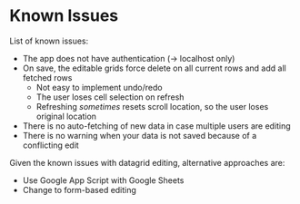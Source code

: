 # Known Issues

List of known issues:

- The app does not have authentication (-> localhost only)
- On save, the editable grids force delete on all current rows and add all fetched rows
    - Not easy to implement undo/redo
    - The user loses cell selection on refresh
    - Refreshing *sometimes* resets scroll location, so the user loses original location
- There is no auto-fetching of new data in case multiple users are editing
- There is no warning when your data is not saved because of a conflicting edit

Given the known issues with datagrid editing, alternative approaches are:
- Use Google App Script with Google Sheets
- Change to form-based editing
